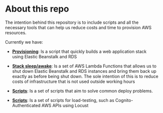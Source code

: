 # About this repo

The intention behind this repository is to include scripts and all the necessary tools that can
help us reduce costs and time to provision AWS resources.

Currently we have:

- **[Provisioning](https://github.com/Wolox/infrastructure-provisioning/tree/master/provisioning)**: Is a script that quickly builds a web application stack using Elastic Beanstalk and RDS

- **[Stack sleep/awake](https://github.com/Wolox/infrastructure-provisioning/tree/master/stack-sleep-awake)**: Is a set of AWS Lambda Functions that allows us to shut down Elastic Beanstalk and RDS instances and bring them back up exactly as before being shut down. The sole intention of this is to reduce costs of infrastructure that is not used outside working hours

- **[Scripts](https://github.com/Wolox/infrastructure-provisioning/tree/master/scripts)**: Is a set of scripts that aim to solve common deploy problems.

- **[Scripts](https://github.com/Wolox/infrastructure-provisioning/tree/master/load-testing)**: Is a set of scripts for load-testing, such as Cognito-Authenticated AWS APIs using Locust

